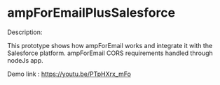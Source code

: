 # ampForEmailPlusSalesforce

Description:

This prototype shows how ampForEmail works and integrate it with the Salesforce platform.
ampForEmail CORS requirements handled through nodeJs app.


Demo link : https://youtu.be/PTpHXrx_mFo
